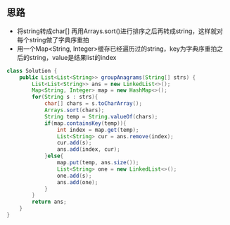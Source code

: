 ## 思路
- 将string转成char[] 再用Arrays.sort()进行排序之后再转成string，这样就对每个string做了字典序重拍
- 用一个Map<String, Integer>缓存已经遍历过的string，key为字典序重拍之后的string，value是结果list的index

```java
class Solution {
    public List<List<String>> groupAnagrams(String[] strs) {
        List<List<String>> ans = new LinkedList<>();
        Map<String, Integer> map = new HashMap<>();
        for(String s : strs){
            char[] chars = s.toCharArray();
            Arrays.sort(chars);
            String temp = String.valueOf(chars);
            if(map.containsKey(temp)){
                int index = map.get(temp);
                List<String> cur = ans.remove(index);
                cur.add(s);
                ans.add(index, cur);
            }else{
                map.put(temp, ans.size());
                List<String> one = new LinkedList<>();
                one.add(s);
                ans.add(one);
            }
        }
        return ans;
    }
}
```